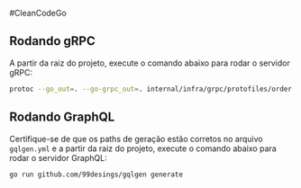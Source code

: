 #CleanCodeGo

## Rodando gRPC
A partir da raiz do projeto, execute o comando abaixo para rodar o servidor gRPC:
```bash
protoc --go_out=. --go-grpc_out=. internal/infra/grpc/protofiles/order.proto
```

## Rodando GraphQL
Certifique-se de que os paths de geração estão corretos no arquivo `gqlgen.yml` e
a partir da raiz do projeto, execute o comando abaixo para rodar o servidor GraphQL:
```bash
go run github.com/99desings/gqlgen generate
```

